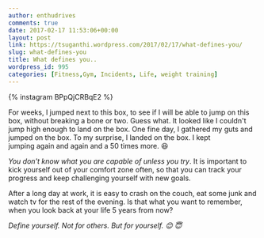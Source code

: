 ```yaml
---
author: enthudrives
comments: true
date: 2017-02-17 11:53:06+00:00
layout: post
link: https://tsuganthi.wordpress.com/2017/02/17/what-defines-you/
slug: what-defines-you
title: What defines you..
wordpress_id: 995
categories: [Fitness,Gym, Incidents, Life, weight training]
---
```


{% instagram BPpQjCRBqE2 %}

For weeks, I jumped next to this box, to see if I will be able to jump on this box, without breaking a bone or two. Guess what. It looked like I couldn't jump high enough to land on the box. One fine day, I gathered my guts and jumped on the box. To my surprise, I landed on the box. I kept jumping again and again and a 50 times more. 😆

_You don't know what you are capable of unless you try_. It is important to kick yourself out of your comfort zone often, so that you can track your progress and keep challenging yourself with new goals.

After a long day at work, it is easy to crash on the couch, eat some junk and watch tv for the rest of the evening. Is that what you want to remember, when you look back at your life 5 years from now?

_Define yourself. Not for others. But for yourself. 😊 😇_
